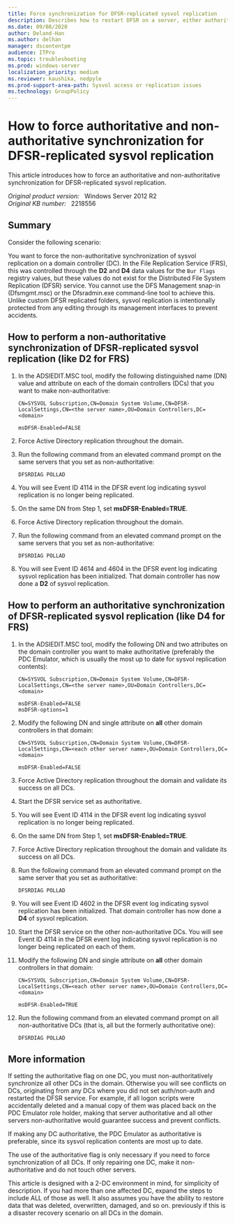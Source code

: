 ```yaml
---
title: Force synchronization for DFSR-replicated sysvol replication
description: Describes how to restart DFSR on a server, either authoritatively or non-authoritative.
ms.date: 09/08/2020
author: Deland-Han
ms.author: delhan
manager: dscontentpm
audience: ITPro
ms.topic: troubleshooting
ms.prod: windows-server
localization_priority: medium
ms.reviewer: kaushika, nedpyle
ms.prod-support-area-path: Sysvol access or replication issues
ms.technology: GroupPolicy
---
```

# How to force authoritative and non-authoritative synchronization for DFSR-replicated sysvol replication

This article introduces how to force an authoritative and non-authoritative synchronization for DFSR-replicated sysvol replication.

_Original product version:_ &nbsp; Windows Server 2012 R2  
_Original KB number:_ &nbsp; 2218556

## Summary

Consider the following scenario:

You want to force the non-authoritative synchronization of sysvol replication on a domain controller (DC). In the File Replication Service (FRS), this was controlled through the **D2** and **D4** data values for the `Bur Flags` registry values, but these values do not exist for the Distributed File System Replication (DFSR) service. You cannot use the DFS Management snap-in (Dfsmgmt.msc) or the Dfsradmin.exe command-line tool to achieve this. Unlike custom DFSR replicated folders, sysvol replication is intentionally protected from any editing through its management interfaces to prevent accidents.

## How to perform a non-authoritative synchronization of DFSR-replicated sysvol replication (like D2 for FRS)

1. In the ADSIEDIT.MSC tool, modify the following distinguished name (DN) value and attribute on each of the domain controllers (DCs) that you want to make non-authoritative:

    ```console
    CN=SYSVOL Subscription,CN=Domain System Volume,CN=DFSR-LocalSettings,CN=<the server name>,OU=Domain Controllers,DC=<domain>

    msDFSR-Enabled=FALSE
    ```

2. Force Active Directory replication throughout the domain.
3. Run the following command from an elevated command prompt on the same servers that you set as non-authoritative:

    ```console
    DFSRDIAG POLLAD
    ```

4. You will see Event ID 4114 in the DFSR event log indicating sysvol replication is no longer being replicated.
5. On the same DN from Step 1, set **msDFSR-Enabled=TRUE**.
6. Force Active Directory replication throughout the domain.

7. Run the following command from an elevated command prompt on the same servers that you set as non-authoritative:

    ```console
    DFSRDIAG POLLAD
    ```

8. You will see Event ID 4614 and 4604 in the DFSR event log indicating sysvol replication has been initialized. That domain controller has now done a **D2** of sysvol replication.

## How to perform an authoritative synchronization of DFSR-replicated sysvol replication (like D4 for FRS)

1. In the ADSIEDIT.MSC tool, modify the following DN and two attributes on the domain controller you want to make authoritative (preferably the PDC Emulator, which is usually the most up to date for sysvol replication contents):

    ```console
    CN=SYSVOL Subscription,CN=Domain System Volume,CN=DFSR-LocalSettings,CN=<the server name>,OU=Domain Controllers,DC=<domain>

    msDFSR-Enabled=FALSE
    msDFSR-options=1
    ```

2. Modify the following DN and single attribute on **all** other domain controllers in that domain:

    ```console
    CN=SYSVOL Subscription,CN=Domain System Volume,CN=DFSR-LocalSettings,CN=<each other server name>,OU=Domain Controllers,DC=<domain>

    msDFSR-Enabled=FALSE
    ```

3. Force Active Directory replication throughout the domain and validate its success on all DCs.
4. Start the DFSR service set as authoritative.
5. You will see Event ID 4114 in the DFSR event log indicating sysvol replication is no longer being replicated.
6. On the same DN from Step 1, set **msDFSR-Enabled=TRUE**.
7. Force Active Directory replication throughout the domain and validate its success on all DCs.
8. Run the following command from an elevated command prompt on the same server that you set as authoritative:

    ```console
    DFSRDIAG POLLAD
    ```

9. You will see Event ID 4602 in the DFSR event log indicating sysvol replication has been initialized. That domain controller has now done a **D4** of sysvol replication.
10. Start the DFSR service on the other non-authoritative DCs. You will see Event ID 4114 in the DFSR event log indicating sysvol replication is no longer being replicated on each of them.
11. Modify the following DN and single attribute on **all** other domain controllers in that domain:

    ```console
    CN=SYSVOL Subscription,CN=Domain System Volume,CN=DFSR-LocalSettings,CN=<each other server name>,OU=Domain Controllers,DC=<domain>

    msDFSR-Enabled=TRUE
    ```

12. Run the following command from an elevated command prompt on all non-authoritative DCs (that is, all but the formerly authoritative one):

    ```console
    DFSRDIAG POLLAD
    ```

## More information

If setting the authoritative flag on one DC, you must non-authoritatively synchronize all other DCs in the domain. Otherwise you will see conflicts on DCs, originating from any DCs where you did not set auth/non-auth and restarted the DFSR service. For example, if all logon scripts were accidentally deleted and a manual copy of them was placed back on the PDC Emulator role holder, making that server authoritative and all other servers non-authoritative would guarantee success and prevent conflicts.

If making any DC authoritative, the PDC Emulator as authoritative is preferable, since its sysvol replication contents are most up to date.

The use of the authoritative flag is only necessary if you need to force synchronization of all DCs. If only repairing one DC, make it non-authoritative and do not touch other servers.

This article is designed with a 2-DC environment in mind, for simplicity of description. If you had more than one affected DC, expand the steps to include ALL of those as well. It also assumes you have the ability to restore data that was deleted, overwritten, damaged, and so on. previously if this is a disaster recovery scenario on all DCs in the domain.
